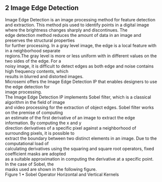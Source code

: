 
## 2 Image Edge Detection
Image Edge Detection is an image processing method for feature detection and extraction. This method  pis used to identify points in a digital image where the brightness changes sharply and discontinues. The  
edge detection method reduces the amount of data in an image and preserves the structural properties  
for further processing. In a gray level image, the edge is a local feature with in a neighborhood separate  
regions.The gray level is more or less uniform with in different values on the two sides of the edge. For a  
noisy image, it is difficult to detect edges as both edge and noise contains high frequency contents, which  
results in blurred and distorted images.  
Microsemi offers the Image Edge Detection IP that enables designers to use the edge detection for  
image processing.  
The Image Edge Detection IP implements Sobel filter, which is a classical algorithm in the field of image  
and video processing for the extraction of object edges. Sobel filter works on the premise of computing  
an estimate of the first derivative of an image to extract the edge information. By computing the x and y  
direction derivatives of a specific pixel against a neighborhood of surrounding pixels, it is possible to  
extract the boundary between two distinct elements in an image. Due to the computational load of  
calculating derivatives using the squaring and square root operators, fixed coefficient masks are adopted  
as a suitable approximation in computing the derivative at a specific point. In the case of Sobel, the  
masks used are shown in the following figure.  
Figure 1 • Sobel Operator Horizontal and Vertical Kernels